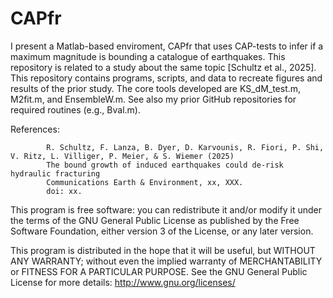 # CAPfr

I present a Matlab-based enviroment, CAPfr that uses CAP-tests to infer if a maximum magnitude is bounding a catalogue of earthquakes.  This repository is related to a study about the same topic [Schultz et al., 2025].  This repository contains programs, scripts, and data to recreate figures and results of the prior study.  The core tools developed are KS_dM_test.m, M2fit.m, and EnsembleW.m.  See also my prior GitHub repositories for required routines (e.g., Bval.m).

References: 
            
            R. Schultz, F. Lanza, B. Dyer, D. Karvounis, R. Fiori, P. Shi, V. Ritz, L. Villiger, P. Meier, & S. Wiemer (2025)
            The bound growth of induced earthquakes could de-risk hydraulic fracturing
            Communications Earth & Environment, xx, XXX.
            doi: xx.
            

This program is free software: you can redistribute it and/or modify it under the terms of the GNU General Public License as published by the Free Software Foundation, either version 3 of the License, or any later version.

This program is distributed in the hope that it will be useful, but WITHOUT ANY WARRANTY; without even the implied warranty of MERCHANTABILITY or FITNESS FOR A PARTICULAR PURPOSE.  See the GNU General Public License for more details: http://www.gnu.org/licenses/
